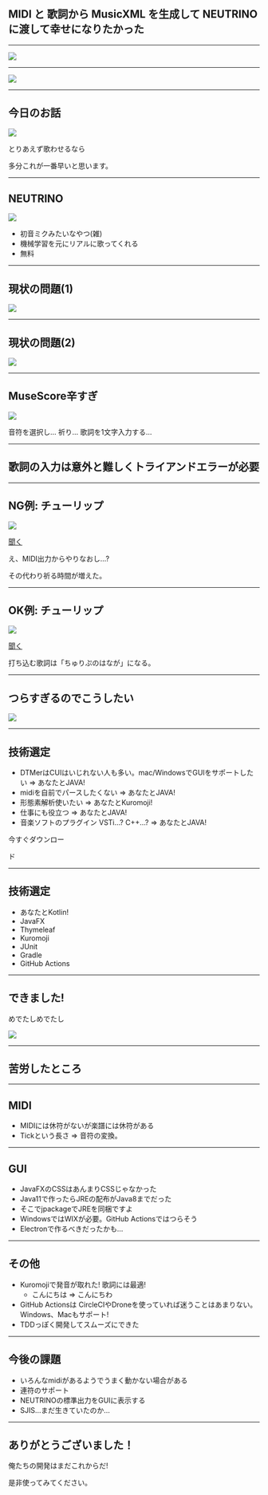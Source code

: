 ## MIDI と 歌詞から MusicXML を生成して NEUTRINO に渡して幸せになりたかった


---

![](https://github.com/kaibadash/gitpitch/blob/master/midi2musicxml/elasticsearch.png?raw=true)

---

![](https://github.com/kaibadash/gitpitch/blob/master/midi2musicxml/slippr.png?raw=true)

---

## 今日のお話

![](https://github.com/kaibadash/gitpitch/blob/master/midi2musicxml/midi2musicxml.png?raw=true)

とりあえず歌わせるなら

多分これが一番早いと思います。

---

## NEUTRINO

![](https://github.com/kaibadash/gitpitch/blob/master/midi2musicxml/neutrino.png?raw=true)

- 初音ミクみたいなやつ(雑)
- 機械学習を元にリアルに歌ってくれる
- 無料

---

## 現状の問題(1)

![](https://github.com/kaibadash/gitpitch/blob/master/midi2musicxml/flow.png?raw=true)

---

## 現状の問題(2)

![](https://github.com/kaibadash/gitpitch/blob/master/midi2musicxml/flow2.png?raw=true)

---

## MuseScore辛すぎ

![](https://github.com/kaibadash/gitpitch/blob/master/midi2musicxml/musescore.png?raw=true)

音符を選択し… 祈り…
歌詞を1文字入力する…

---

## 歌詞の入力は意外と難しくトライアンドエラーが必要

---

## NG例: チューリップ

![](https://github.com/kaibadash/gitpitch/blob/master/midi2musicxml/ng.png?raw=true)

[聞く](https://soundcloud.com/kaibadash/ng-1)

え、MIDI出力からやりなおし…?

その代わり祈る時間が増えた。

---

## OK例: チューリップ

![](https://github.com/kaibadash/gitpitch/blob/master/midi2musicxml/ok.png?raw=true)

[聞く](https://soundcloud.com/kaibadash/ok-1)

打ち込む歌詞は「ちゅりぷのはなが」になる。

---

## つらすぎるのでこうしたい

![](https://github.com/kaibadash/gitpitch/blob/master/midi2musicxml/midi2musicxml.png?raw=true)

---

## 技術選定

- DTMerはCUIはいじれない人も多い。mac/WindowsでGUIをサポートしたい => あなたとJAVA!
- midiを自前でパースしたくない => あなたとJAVA!
- 形態素解析使いたい => あなたとKuromoji!
- 仕事にも役立つ => あなたとJAVA!
- 音楽ソフトのプラグイン VSTi…? C++…? => あなたとJAVA!

今すぐダウンロー

ド

---

## 技術選定

- あなたとKotlin!
- JavaFX
- Thymeleaf
- Kuromoji
- JUnit
- Gradle
- GitHub Actions

---

## できました!

めでたしめでたし

![](https://github.com/kaibadash/gitpitch/blob/master/midi2musicxml/gui.png?raw=true)

---

## 苦労したところ

---

## MIDI

- MIDIには休符がないが楽譜には休符がある
- Tickという長さ => 音符の変換。

---

## GUI

- JavaFXのCSSはあんまりCSSじゃなかった
- Java11で作ったらJREの配布がJava8までだった
- そこでjpackageでJREを同梱ですよ
- WindowsではWIXが必要。GitHub Actionsではつらそう
- Electronで作るべきだったかも…

---

## その他

- Kuromojiで発音が取れた! 歌詞には最適!
  - こんにちは => こんにちわ
- GitHub Actionsは CircleCIやDroneを使っていれば迷うことはあまりない。Windows、Macもサポート!
- TDDっぽく開発してスムーズにできた

---

## 今後の課題

- いろんなmidiがあるようでうまく動かない場合がある
- 連符のサポート
- NEUTRINOの標準出力をGUIに表示する
- SJIS…まだ生きていたのか…

---

## ありがとうございました！

俺たちの開発はまだこれからだ!

是非使ってみてください。
